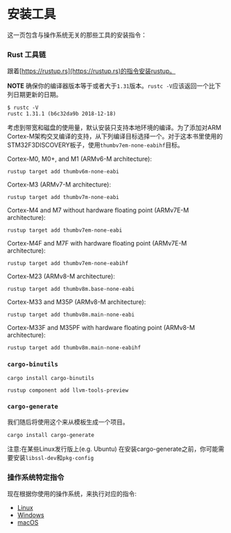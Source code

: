 # 安装工具
这一页包含与操作系统无关的那些工具的安装指令：

### Rust 工具链
跟着[https://rustup.rs](https://rustup.rs)的指令安装rustup。

**NOTE** 确保你的编译器版本等于或者大于`1.31`版本。`rustc -V`应该返回一个比下列日期更新的日期。

``` text
$ rustc -V
rustc 1.31.1 (b6c32da9b 2018-12-18)
```
考虑到带宽和磁盘的使用量，默认安装只支持本地环境的编译。为了添加对ARM Cortex-M架构交叉编译的支持，从下列编译目标选择一个。对于这本书里使用的STM32F3DISCOVERY板子，使用`thumbv7em-none-eabihf`目标。

Cortex-M0, M0+, and M1 (ARMv6-M architecture):
``` console
rustup target add thumbv6m-none-eabi
```

Cortex-M3 (ARMv7-M architecture):
``` console
rustup target add thumbv7m-none-eabi
```

Cortex-M4 and M7 without hardware floating point (ARMv7E-M architecture):
``` console
rustup target add thumbv7em-none-eabi
```

Cortex-M4F and M7F with hardware floating point (ARMv7E-M architecture):
``` console
rustup target add thumbv7em-none-eabihf
```

Cortex-M23 (ARMv8-M architecture):
``` console
rustup target add thumbv8m.base-none-eabi
```

Cortex-M33 and M35P (ARMv8-M architecture):
``` console
rustup target add thumbv8m.main-none-eabi
```

Cortex-M33F and M35PF with hardware floating point (ARMv8-M architecture):
``` console
rustup target add thumbv8m.main-none-eabihf
```


### `cargo-binutils`

``` text
cargo install cargo-binutils

rustup component add llvm-tools-preview
```

### `cargo-generate`
我们随后将使用这个来从模板生成一个项目。

``` console
cargo install cargo-generate
```
注意:在某些Linux发行版上(e.g. Ubuntu) 在安装cargo-generate之前，你可能需要安装`libssl-dev`和`pkg-config`

### 操作系统特定指令
现在根据你使用的操作系统，来执行对应的指令:

- [Linux](install/linux.md)
- [Windows](install/windows.md)
- [macOS](install/macos.md)
